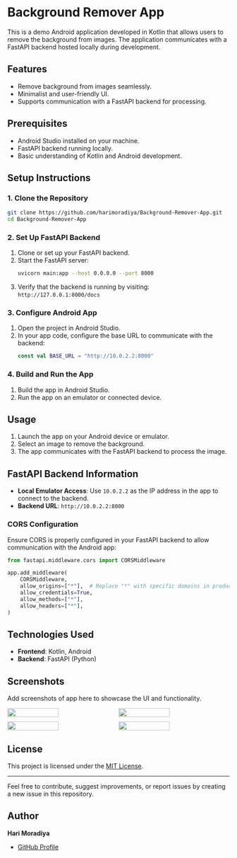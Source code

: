 # Background Remover App

This is a demo Android application developed in Kotlin that allows users to remove the background from images. The application communicates with a FastAPI backend hosted locally during development.

## Features
- Remove background from images seamlessly.
- Minimalist and user-friendly UI.
- Supports communication with a FastAPI backend for processing.



## Prerequisites
- Android Studio installed on your machine.
- FastAPI backend running locally.
- Basic understanding of Kotlin and Android development.

## Setup Instructions

### 1. Clone the Repository
```bash
git clone https://github.com/harimoradiya/Background-Remover-App.git
cd Background-Remover-App
```

### 2. Set Up FastAPI Backend
1. Clone or set up your FastAPI backend.
2. Start the FastAPI server:
   ```bash
   uvicorn main:app --host 0.0.0.0 --port 8000
   ```
3. Verify that the backend is running by visiting: `http://127.0.0.1:8000/docs`

### 3. Configure Android App
1. Open the project in Android Studio.
2. In your app code, configure the base URL to communicate with the backend:
   ```kotlin
   const val BASE_URL = "http://10.0.2.2:8000"
   ```

### 4. Build and Run the App
1. Build the app in Android Studio.
2. Run the app on an emulator or connected device.

## Usage
1. Launch the app on your Android device or emulator.
2. Select an image to remove the background.
3. The app communicates with the FastAPI backend to process the image.

## FastAPI Backend Information
- **Local Emulator Access**: Use `10.0.2.2` as the IP address in the app to connect to the backend.
- **Backend URL**: `http://10.0.2.2:8000`

### CORS Configuration
Ensure CORS is properly configured in your FastAPI backend to allow communication with the Android app:
```python
from fastapi.middleware.cors import CORSMiddleware

app.add_middleware(
    CORSMiddleware,
    allow_origins=["*"],  # Replace "*" with specific domains in production
    allow_credentials=True,
    allow_methods=["*"],
    allow_headers=["*"],
)
```

## Technologies Used
- **Frontend**: Kotlin, Android
- **Backend**: FastAPI (Python)

## Screenshots
Add screenshots of app here to showcase the UI and functionality.

<div style="display: flex; flex-wrap: wrap; gap: 10px;">
     <img src="https://github.com/user-attachments/assets/c387b48a-71c8-42b7-88de-4e0866fe71f5" width="48%">
  <img src="https://github.com/user-attachments/assets/61a5ea18-d809-4fb9-b77d-a5bd10c1bf46" width="48%">
  <img src="https://github.com/user-attachments/assets/45bd0552-4a87-4a98-a52f-3a1718ff3504" width="48%">
  <img src="https://github.com/user-attachments/assets/682d81ce-53d0-4960-b9d5-404001821528" width="48%">

</div>


## License
This project is licensed under the [MIT License](LICENSE).

---

Feel free to contribute, suggest improvements, or report issues by creating a new issue in this repository.

## Author
**Hari Moradiya**

- [GitHub Profile](https://github.com/harimoradiya)
